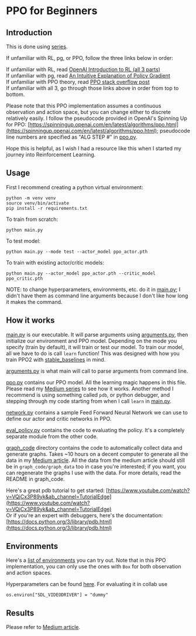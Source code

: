 # PPO for Beginners

## Introduction
This is done using [series](https://medium.com/@eyyu/coding-ppo-from-scratch-with-pytorch-part-1-4-613dfc1b14c8). 



If unfamiliar with RL, pg, or PPO, follow the three links below in order: <br />

If unfamiliar with RL, read [OpenAI Introduction to RL (all 3 parts)](https://spinningup.openai.com/en/latest/spinningup/rl_intro.html) <br />
If unfamiliar with pg, read [An Intuitive Explanation of Policy Gradient](https://towardsdatascience.com/an-intuitive-explanation-of-policy-gradient-part-1-reinforce-aa4392cbfd3c) <br />
If unfamiliar with PPO theory, read [PPO stack overflow post](https://stackoverflow.com/questions/46422845/what-is-the-way-to-understand-proximal-policy-optimization-algorithm-in-rl) <br />
If unfamiliar with all 3, go through those links above in order from top to bottom.

Please note that this PPO implementation assumes a continuous observation and action space, but you can change either to discrete relatively easily. I follow the pseudocode provided in OpenAI's Spinning Up for PPO: [https://spinningup.openai.com/en/latest/algorithms/ppo.html](https://spinningup.openai.com/en/latest/algorithms/ppo.html); pseudocode line numbers are specified as "ALG STEP #" in [ppo.py](./ppo.py).

Hope this is helpful, as I wish I had a resource like this when I started my journey into Reinforcement Learning.

## Usage
First I recommend creating a python virtual environment:
```
python -m venv venv
source venv/bin/activate
pip install -r requirements.txt
```

To train from scratch:
```
python main.py
```

To test model:
```
python main.py --mode test --actor_model ppo_actor.pth
```

To train with existing actor/critic models:
```
python main.py --actor_model ppo_actor.pth --critic_model ppo_critic.pth
```

NOTE: to change hyperparameters, environments, etc. do it in [main.py](main.py); I didn't have them as command line arguments because I don't like how long it makes the command.

## How it works

[main.py](main.py) is our executable. It will parse arguments using [arguments.py](arguments.py), then initialize our environment and PPO model. Depending on the mode you specify (train by default), it will train or test our model. To train our model, all we have to do is call ```learn``` function! This was designed with how you train PPO2 with [stable_baselines](https://stable-baselines.readthedocs.io/en/master/) in mind. 

[arguments.py](arguments.py) is what main will call to parse arguments from command line.

[ppo.py](ppo.py) contains our PPO model. All the learning magic happens in this file. Please read my [Medium series](https://medium.com/@eyyu/coding-ppo-from-scratch-with-pytorch-part-1-4-613dfc1b14c8) to see how it works. Another method I recommend is using something called ```pdb```, or python debugger, and stepping through my code starting from when I call ```learn``` in [main.py](main.py). 

[network.py](network.py) contains a sample Feed Forward Neural Network we can use to define our actor and critic networks in PPO. 

[eval_policy.py](eval_policy.py) contains the code to evaluating the policy. It's a completely separate module from the other code.

[graph_code](graph_code) directory contains the code to automatically collect data and generate graphs. Takes ~10 hours on a decent computer to generate all the data in my [Medium article](https://medium.com/@eyyu/coding-ppo-from-scratch-with-pytorch-part-1-4-613dfc1b14c8). All the data from the medium article should still be in ```graph_code/graph_data``` too in case you're interested; if you want, you can regenerate the graphs I use with the data. For more details, read the README in graph_code.

Here's a great pdb tutorial to get started: [https://www.youtube.com/watch?v=VQjCx3P89yk&ab_channel=TutorialEdge](https://www.youtube.com/watch?v=VQjCx3P89yk&ab_channel=TutorialEdge) <br />
Or if you're an expert with debuggers, here's the documentation: [https://docs.python.org/3/library/pdb.html](https://docs.python.org/3/library/pdb.html)

## Environments
Here's a [list of environments](https://github.com/openai/gym/wiki/Table-of-environments) you can try out. Note that in this PPO implementation, you can only use the ones with ```Box``` for both observation and action spaces.

Hyperparameters can be found [here](https://github.com/araffin/rl-baselines-zoo/blob/master/hyperparams/ppo2.yml).
For evaluating it in collab use
```import os
os.environ["SDL_VIDEODRIVER"] = "dummy"
```

## Results

Please refer to  [Medium article](https://medium.com/@eyyu/coding-ppo-from-scratch-with-pytorch-part-1-4-613dfc1b14c8).


